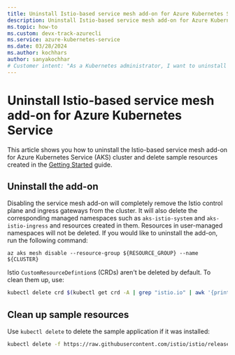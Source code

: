 ```yaml
---
title: Uninstall Istio-based service mesh add-on for Azure Kubernetes Service
description: Uninstall Istio-based service mesh add-on for Azure Kubernetes Service
ms.topic: how-to
ms.custom: devx-track-azurecli
ms.service: azure-kubernetes-service
ms.date: 03/28/2024
ms.author: kochhars
author: sanyakochhar
# Customer intent: "As a Kubernetes administrator, I want to uninstall the Istio-based service mesh add-on from my AKS cluster, so that I can effectively remove its control plane and related resources when transitioning to a different service mesh or simplifying my architecture."
---
```


# Uninstall Istio-based service mesh add-on for Azure Kubernetes Service

This article shows you how to uninstall the Istio-based service mesh add-on for Azure Kubernetes Service (AKS) cluster and delete sample resources created in the [Getting Started][istio-getting-started] guide.

## Uninstall the add-on
Disabling the service mesh add-on will completely remove the Istio control plane and ingress gateways from the cluster. It will also delete the corresponding managed namespaces such as `aks-istio-system` and `aks-istio-ingress` and resources created in them. Resources in user-managed namespaces will not be deleted. If you would like to uninstall the add-on, run the following command:

```azurecli-interactive
az aks mesh disable --resource-group ${RESOURCE_GROUP} --name ${CLUSTER}
```

Istio `CustomResourceDefintion`s (CRDs) aren't be deleted by default. To clean them up, use:

```bash
kubectl delete crd $(kubectl get crd -A | grep "istio.io" | awk '{print $1}')
```

## Clean up sample resources

Use `kubectl delete` to delete the sample application if it was installed:

```bash
kubectl delete -f https://raw.githubusercontent.com/istio/istio/release-1.24/samples/bookinfo/platform/kube/bookinfo.yaml
```

<!--- Internal Links --->
[istio-getting-started]: istio-deploy-addon.md
